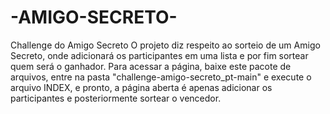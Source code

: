 # -AMIGO-SECRETO-
Challenge do Amigo Secreto
O projeto diz respeito ao sorteio de um Amigo Secreto, onde adicionará os participantes em uma lista e por fim sortear quem será o ganhador. Para acessar a página, baixe este pacote de arquivos, entre na pasta "challenge-amigo-secreto_pt-main" e execute o arquivo INDEX, e pronto, a página aberta é apenas adicionar os participantes e posteriormente sortear o vencedor.
